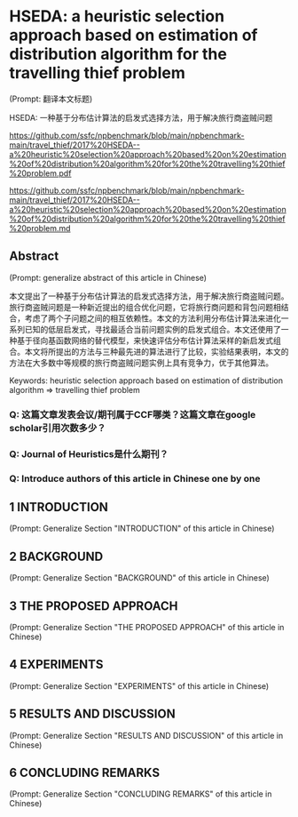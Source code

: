 # HSEDA: a heuristic selection approach based on estimation of distribution algorithm for the travelling thief problem

(Prompt: 翻译本文标题)

HSEDA: 一种基于分布估计算法的启发式选择方法，用于解决旅行商盗贼问题

https://github.com/ssfc/npbenchmark/blob/main/npbenchmark-main/travel_thief/2017%20HSEDA--a%20heuristic%20selection%20approach%20based%20on%20estimation%20of%20distribution%20algorithm%20for%20the%20travelling%20thief%20problem.pdf

https://github.com/ssfc/npbenchmark/blob/main/npbenchmark-main/travel_thief/2017%20HSEDA--a%20heuristic%20selection%20approach%20based%20on%20estimation%20of%20distribution%20algorithm%20for%20the%20travelling%20thief%20problem.md

## Abstract

(Prompt: generalize abstract of this article in Chinese)

本文提出了一种基于分布估计算法的启发式选择方法，用于解决旅行商盗贼问题。旅行商盗贼问题是一种新近提出的组合优化问题，它将旅行商问题和背包问题相结合，考虑了两个子问题之间的相互依赖性。本文的方法利用分布估计算法来进化一系列已知的低层启发式，寻找最适合当前问题实例的启发式组合。本文还使用了一种基于径向基函数网络的替代模型，来快速评估分布估计算法采样的新启发式组合。本文将所提出的方法与三种最先进的算法进行了比较，实验结果表明，本文的方法在大多数中等规模的旅行商盗贼问题实例上具有竞争力，优于其他算法。

Keywords: heuristic selection approach based on estimation of distribution algorithm => travelling thief problem

### Q: 这篇文章发表会议/期刊属于CCF哪类？这篇文章在google scholar引用次数多少？

### Q: Journal of Heuristics是什么期刊？

### Q: Introduce authors of this article in Chinese one by one 

## 1 INTRODUCTION

(Prompt: Generalize Section "INTRODUCTION" of this article in Chinese)

## 2 BACKGROUND

(Prompt: Generalize Section "BACKGROUND" of this article in Chinese)

## 3 THE PROPOSED APPROACH

(Prompt: Generalize Section "THE PROPOSED APPROACH" of this article in Chinese)

## 4 EXPERIMENTS

(Prompt: Generalize Section "EXPERIMENTS" of this article in Chinese)

## 5 RESULTS AND DISCUSSION

(Prompt: Generalize Section "RESULTS AND DISCUSSION" of this article in Chinese)

## 6 CONCLUDING REMARKS

(Prompt: Generalize Section "CONCLUDING REMARKS" of this article in Chinese)